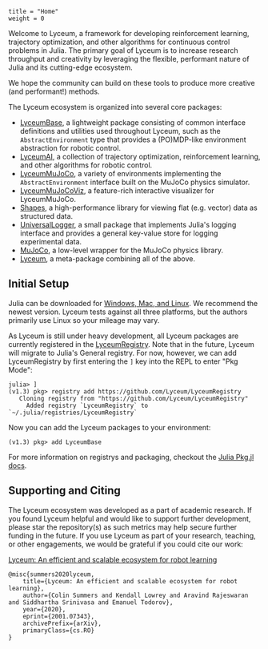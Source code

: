 ```@cfg
title = "Home"
weight = 0
```

Welcome to Lyceum, a framework for developing reinforcement learning, trajectory
optimization, and other algorithms for continuous control problems in Julia. The primary
goal of Lyceum is to increase research throughput and creativity by leveraging the
flexible, performant nature of Julia and its cutting-edge ecosystem.

We hope the community can build on these tools to produce more creative (and performant!)
methods.

The Lyceum ecosystem is organized into several core packages:

- [LyceumBase](https://github.com/Lyceum/LyceumBase.jl), a lightweight package consisting of
    common interface definitions and utilities used throughout Lyceum, such as the
    `AbstractEnvironment` type that provides a (PO)MDP-like environment abstraction for
    robotic control.
- [LyceumAI](https://github.com/Lyceum/LyceumAI.jl), a collection of trajectory optimization,
    reinforcement learning, and other algorithms for robotic control.
- [LyceumMuJoCo](https://github.com/Lyceum/LyceumMuJoCo.jl), a variety of environments
    implementing the `AbstractEnvironment` interface built on the MuJoCo physics simulator.
- [LyceumMuJoCoViz](https://github.com/Lyceum/LyceumMuJoCoViz.jl), a feature-rich
    interactive visualizer for LyceumMuJoCo.
- [Shapes](https://github.com/Lyceum/Shapes.jl), a high-performance library for viewing
    flat (e.g. vector) data as structured data.
- [UniversalLogger](https://github.com/Lyceum/UniversalLogger.jl), a small package
    that implements Julia's logging interface and provides a general key-value store for
    logging experimental data.
- [MuJoCo](https://github.com/Lyceum/MuJoCo.jl), a low-level wrapper for the MuJoCo physics
    library.
- [Lyceum](https://github.com/Lyceum/Lyceum.jl), a meta-package combining all of the above.


## Initial Setup

Julia can be downloaded for [Windows, Mac, and Linux](https://julialang.org/downloads/).
We recommend the newest version. Lyceum tests against all three platforms, but the authors
primarily use Linux so your mileage may vary.

As Lyceum is still under heavy development, all Lyceum packages are currently registered in
the [LyceumRegistry](https://github.com/Lyceum/LyceumRegistry). Note that in the future,
Lyceum will migrate to Julia's General registry. For now, however, we can add
LyceumRegistry by first entering the `]` key into the REPL to enter "Pkg Mode":

```julia-repl
julia> ]
(v1.3) pkg> registry add https://github.com/Lyceum/LyceumRegistry
   Cloning registry from "https://github.com/Lyceum/LyceumRegistry"
     Added registry `LyceumRegistry` to `~/.julia/registries/LyceumRegistry`
```

Now you can add the Lyceum packages to your environment:
```julia-repl
(v1.3) pkg> add LyceumBase
```

For more information on registrys and packaging, checkout the
[Julia Pkg.jl docs](https://julialang.github.io/Pkg.jl/v1/getting-started/).


## Supporting and Citing

The Lyceum ecosystem was developed as a part of academic research. If you found Lyceum
helpful and would like to support further development, please star the repository(s) as
such metrics may help secure further funding in the future. If you use Lyceum as part of your
research, teaching, or other engagements, we would be grateful if you could cite our work:

[Lyceum: An efficient and scalable ecosystem for robot learning](https://arxiv.org/abs/2001.07343)

```
@misc{summers2020lyceum,
    title={Lyceum: An efficient and scalable ecosystem for robot learning},
    author={Colin Summers and Kendall Lowrey and Aravind Rajeswaran and Siddhartha Srinivasa and Emanuel Todorov},
    year={2020},
    eprint={2001.07343},
    archivePrefix={arXiv},
    primaryClass={cs.RO}
}
```